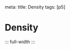 <route lang="yaml">
meta:
  title: Density
  tags: [p5]
</route>

# Density

::: full-width
<ImageGallery :images="[
  'https://res.cloudinary.com/generatively/density/bugged.webp',
  'https://res.cloudinary.com/generatively/density/pixels.webp',
  'https://res.cloudinary.com/generatively/density/focus.webp',
  'https://res.cloudinary.com/generatively/density/plastic.webp',
  'https://res.cloudinary.com/generatively/density/orbit.webp',
  'https://res.cloudinary.com/generatively/density/wavy.webp',
]" />
:::
